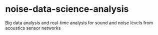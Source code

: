 # noise-data-science-analysis
Big data analysis and real-time analysis for sound and noise levels from acoustics sensor networks
